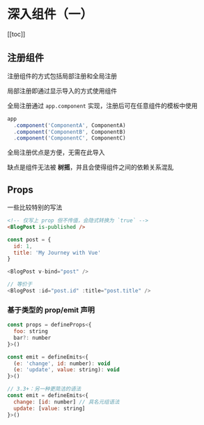 # 深入组件（一）

[[toc]]

## 注册组件

注册组件的方式包括局部注册和全局注册

局部注册即通过显示导入的方式使用组件

全局注册通过 `app.component` 实现，注册后可在任意组件的模板中使用

```js
app
  .component('ComponentA', ComponentA)
  .component('ComponentB', ComponentB)
  .component('ComponentC', ComponentC)
```

全局注册优点是方便，无需在此导入

缺点是组件无法被 **树摇**，并且会使得组件之间的依赖关系混乱

## Props

一些比较特别的写法

```html
<!-- 仅写上 prop 但不传值，会隐式转换为 `true` -->
<BlogPost is-published />
```

```js
const post = {
  id: 1,
  title: 'My Journey with Vue'
}

<BlogPost v-bind="post" />

// 等价于
<BlogPost :id="post.id" :title="post.title" />
```

### 基于类型的 prop/emit 声明

```javascript
const props = defineProps<{
  foo: string
  bar?: number
}>()

const emit = defineEmits<{
  (e: 'change', id: number): void
  (e: 'update', value: string): void
}>()

// 3.3+：另一种更简洁的语法
const emit = defineEmits<{
  change: [id: number] // 具名元组语法
  update: [value: string]
}>()
```